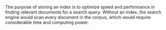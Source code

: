 The purpose of storing an index is to optimize speed and performance in finding relevant documents for a search query. Without an index, the search engine would scan every document in the corpus, which would require considerable time and computing power.
